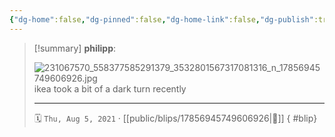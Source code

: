 ```yaml
---
{"dg-home":false,"dg-pinned":false,"dg-home-link":false,"dg-publish":true,"tags":["dgblip"],"disabled rules":["yaml-title","yaml-title-alias","file-name-heading"],"title":"philipp on instagram @ 2021-08-05","created-date":"2021-08-05T09:38:00","updated-date":"2025-05-02T17:43:07","dg-path":"blips/17856945749606926.md","permalink":"/blips/17856945749606926/","dgPassFrontmatter":true}
---
```


> [!summary] **philipp**:
>
> ![231067570_558377585291379_3532801567317081316_n_17856945749606926.jpg](/img/user/attachments/231067570_558377585291379_3532801567317081316_n_17856945749606926.jpg)
> ikea took a bit of a dark turn recently
> - - -
>
> 🗓️ `Thu, Aug 5, 2021` · [[public/blips/17856945749606926\|🔗]]
{ #blip}


